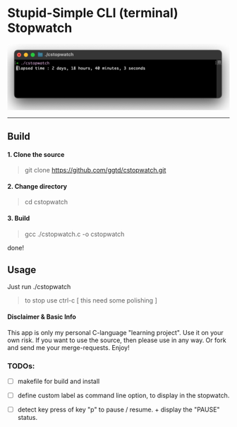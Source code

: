 # Stupid-Simple CLI (terminal) Stopwatch


![screenshot](./images/screenshot.png)

---

## Build

#### 1. Clone the source
> git clone https://github.com/ggtd/cstopwatch.git

#### 2. Change directory
> cd cstopwatch

#### 3. Build
> gcc ./cstopwatch.c -o cstopwatch

done!

## Usage

Just run ./cstopwatch

> to stop use ctrl-c [ this need some polishing ]


#### Disclaimer & Basic Info
This app is only my personal C-language "learning project". Use it on your own risk. If you want to use the source, then please use in any way. Or fork and send me your merge-requests.
Enjoy!


### TODOs:
- [ ] makefile for build and install
- [ ] define custom label as command line option, to display in the stopwatch.
- [ ] detect key press of key "p" to pause / resume. + display the "PAUSE" status.


